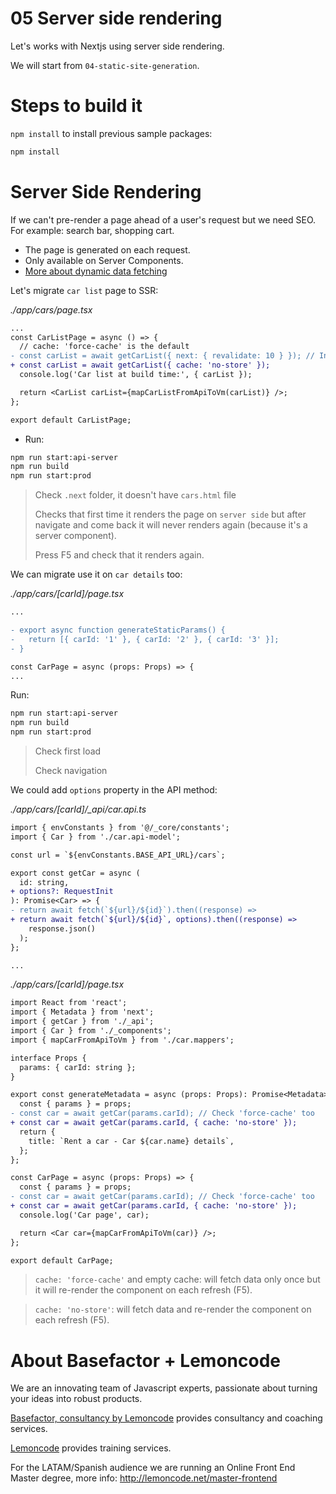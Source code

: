 # 05 Server side rendering

Let's works with Nextjs using server side rendering.

We will start from `04-static-site-generation`.

# Steps to build it

`npm install` to install previous sample packages:

```bash
npm install
```

# Server Side Rendering

If we can't pre-render a page ahead of a user's request but we need SEO. For example: search bar, shopping cart.

- The page is generated on each request.
- Only available on Server Components.
- [More about dynamic data fetching](https://nextjs.org/docs/app/building-your-application/data-fetching/fetching#dynamic-data-fetching)

Let's migrate `car list` page to SSR:

_./app/cars/page.tsx_

```diff
...
const CarListPage = async () => {
  // cache: 'force-cache' is the default
- const carList = await getCarList({ next: { revalidate: 10 } }); // In seconds
+ const carList = await getCarList({ cache: 'no-store' });
  console.log('Car list at build time:', { carList });

  return <CarList carList={mapCarListFromApiToVm(carList)} />;
};

export default CarListPage;

```

- Run:

```bash
npm run start:api-server
npm run build
npm run start:prod
```

> Check `.next` folder, it doesn't have `cars.html` file
>
> Checks that first time it renders the page on `server side` but after navigate and come back it will never renders again (because it's a server component).
>
> Press F5 and check that it renders again.

We can migrate use it on `car details` too:

_./app/cars/\[carId\]/page.tsx_

```diff
...

- export async function generateStaticParams() {
-   return [{ carId: '1' }, { carId: '2' }, { carId: '3' }];
- }

const CarPage = async (props: Props) => {
...
```

Run:

```bash
npm run start:api-server
npm run build
npm run start:prod
```

> Check first load
>
> Check navigation

We could add `options` property in the API method:

_./app/cars/\[carId\]/\_api/car.api.ts_

```diff
import { envConstants } from '@/_core/constants';
import { Car } from './car.api-model';

const url = `${envConstants.BASE_API_URL}/cars`;

export const getCar = async (
  id: string,
+ options?: RequestInit
): Promise<Car> => {
- return await fetch(`${url}/${id}`).then((response) =>
+ return await fetch(`${url}/${id}`, options).then((response) =>
    response.json()
  );
};

...

```


_./app/cars/\[carId\]/page.tsx_

```diff
import React from 'react';
import { Metadata } from 'next';
import { getCar } from './_api';
import { Car } from './_components';
import { mapCarFromApiToVm } from './car.mappers';

interface Props {
  params: { carId: string };
}

export const generateMetadata = async (props: Props): Promise<Metadata> => {
  const { params } = props;
- const car = await getCar(params.carId); // Check 'force-cache' too
+ const car = await getCar(params.carId, { cache: 'no-store' });
  return {
    title: `Rent a car - Car ${car.name} details`,
  };
};

const CarPage = async (props: Props) => {
  const { params } = props;
- const car = await getCar(params.carId); // Check 'force-cache' too
+ const car = await getCar(params.carId, { cache: 'no-store' });
  console.log('Car page', car);

  return <Car car={mapCarFromApiToVm(car)} />;
};

export default CarPage;

```

> `cache: 'force-cache'`  and empty cache: will fetch data only once but it will re-render the component on each refresh (F5).

>`cache: 'no-store'`: will fetch data and re-render the component on each refresh (F5).

# About Basefactor + Lemoncode

We are an innovating team of Javascript experts, passionate about turning your ideas into robust products.

[Basefactor, consultancy by Lemoncode](http://www.basefactor.com) provides consultancy and coaching services.

[Lemoncode](http://lemoncode.net/services/en/#en-home) provides training services.

For the LATAM/Spanish audience we are running an Online Front End Master degree, more info: http://lemoncode.net/master-frontend
